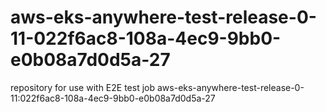 # aws-eks-anywhere-test-release-0-11-022f6ac8-108a-4ec9-9bb0-e0b08a7d0d5a-27
repository for use with E2E test job aws-eks-anywhere-test-release-0-11:022f6ac8-108a-4ec9-9bb0-e0b08a7d0d5a-27
